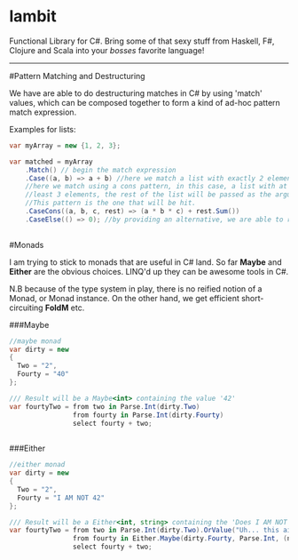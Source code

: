 lambit
======

Functional Library for C#. Bring some of that sexy stuff from Haskell, F#, Clojure and Scala into your *bosses* favorite language!

---

#Pattern Matching and Destructuring

We have are able to do destructuring matches in C# by using 'match' values, which can be composed together to form a kind of ad-hoc pattern match expression.

Examples for lists:
```csharp
var myArray = new {1, 2, 3};

var matched = myArray
    .Match() // begin the match expression
    .Case((a, b) => a + b) //here we match a list with exactly 2 elements.
    //here we match using a cons pattern, in this case, a list with at 
    //least 3 elements, the rest of the list will be passed as the argument 'rest', as an IEnumerable.
    //This pattern is the one that will be hit.
    .CaseCons((a, b, c, rest) => (a * b * c) + rest.Sum())  
    .CaseElse(() => 0); //by providing an alternative, we are able to resolve our pattern match.
     
```

#Monads

I am trying to stick to monads that are useful in C# land. So far **Maybe** and **Either** are the obvious choices. LINQ'd up they can be awesome tools in C#.

N.B because of the type system in play, there is no reified notion of a Monad, or Monad instance. On the other hand, we get efficient short-circuiting **FoldM** etc.

###Maybe

```csharp
//maybe monad
var dirty = new
{
  Two = "2",
  Fourty = "40"
};

/// Result will be a Maybe<int> containing the value '42'
var fourtyTwo = from two in Parse.Int(dirty.Two)
                from fourty in Parse.Int(dirty.Fourty)
                select fourty + two;
                
```

###Either

```csharp
//either monad
var dirty = new
{
  Two = "2",
  Fourty = "I AM NOT 42"
};

/// Result will be a Either<int, string> containing the 'Does I AM NOT 42 look like 40 to you?'
var fourtyTwo = from two in Parse.Int(dirty.Two).OrValue("Uh... this ain't two")
                from fourty in Either.Maybe(dirty.Fourty, Parse.Int, (n) => string.Format("Does {0} look like 40 to you?", n))
                select fourty + two;
                
```
